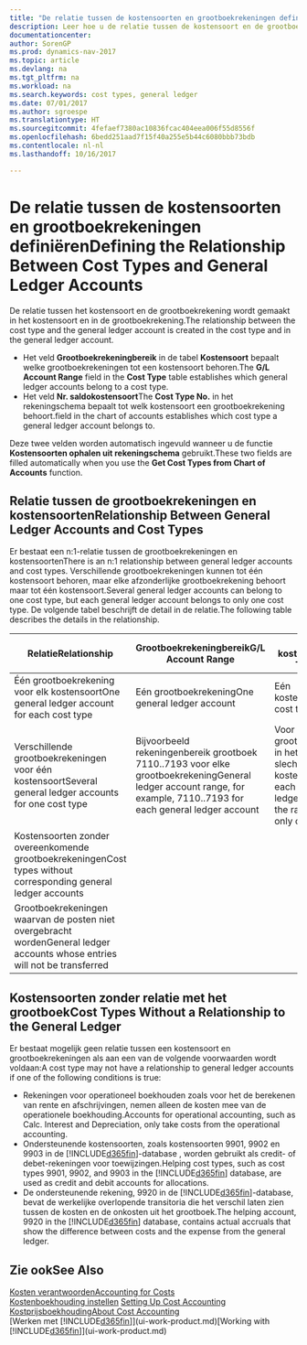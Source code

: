 ```yaml
---
title: "De relatie tussen de kostensoorten en grootboekrekeningen definiëren"
description: Leer hoe u de relatie tussen de kostensoort en de grootboekrekening definieert.
documentationcenter: 
author: SorenGP
ms.prod: dynamics-nav-2017
ms.topic: article
ms.devlang: na
ms.tgt_pltfrm: na
ms.workload: na
ms.search.keywords: cost types, general ledger
ms.date: 07/01/2017
ms.author: sgroespe
ms.translationtype: HT
ms.sourcegitcommit: 4fefaef7380ac10836fcac404eea006f55d8556f
ms.openlocfilehash: 6bedd251aad7f15f40a255e5b44c6080bbb73bdb
ms.contentlocale: nl-nl
ms.lasthandoff: 10/16/2017

---
```

# <a name="defining-the-relationship-between-cost-types-and-general-ledger-accounts"></a><span data-ttu-id="7c735-103">De relatie tussen de kostensoorten en grootboekrekeningen definiëren</span><span class="sxs-lookup"><span data-stu-id="7c735-103">Defining the Relationship Between Cost Types and General Ledger Accounts</span></span>
<span data-ttu-id="7c735-104">De relatie tussen het kostensoort en de grootboekrekening wordt gemaakt in het kostensoort en in de grootboekrekening.</span><span class="sxs-lookup"><span data-stu-id="7c735-104">The relationship between the cost type and the general ledger account is created in the cost type and in the general ledger account.</span></span>  

* <span data-ttu-id="7c735-105">Het veld **Grootboekrekeningbereik** in de tabel **Kostensoort** bepaalt welke grootboekrekeningen tot een kostensoort behoren.</span><span class="sxs-lookup"><span data-stu-id="7c735-105">The **G/L Account Range** field in the **Cost Type** table establishes which general ledger accounts belong to a cost type.</span></span>  
* <span data-ttu-id="7c735-106">Het veld **Nr. saldokostensoort**</span><span class="sxs-lookup"><span data-stu-id="7c735-106">The **Cost Type No.**</span></span> <span data-ttu-id="7c735-107">in het rekeningschema bepaalt tot welk kostensoort een grootboekrekening behoort.</span><span class="sxs-lookup"><span data-stu-id="7c735-107">field in the chart of accounts establishes which cost type a general ledger account belongs to.</span></span>  

<span data-ttu-id="7c735-108">Deze twee velden worden automatisch ingevuld wanneer u de functie **Kostensoorten ophalen uit rekeningschema** gebruikt.</span><span class="sxs-lookup"><span data-stu-id="7c735-108">These two fields are filled automatically when you use the **Get Cost Types from Chart of Accounts** function.</span></span>  

## <a name="relationship-between-general-ledger-accounts-and-cost-types"></a><span data-ttu-id="7c735-109">Relatie tussen de grootboekrekeningen en kostensoorten</span><span class="sxs-lookup"><span data-stu-id="7c735-109">Relationship Between General Ledger Accounts and Cost Types</span></span>  
<span data-ttu-id="7c735-110">Er bestaat een n:1-relatie tussen de grootboekrekeningen en kostensoorten</span><span class="sxs-lookup"><span data-stu-id="7c735-110">There is an n:1 relationship between general ledger accounts and cost types.</span></span> <span data-ttu-id="7c735-111">Verschillende grootboekrekeningen kunnen tot één kostensoort behoren, maar elke afzonderlijke grootboekrekening behoort maar tot één kostensoort.</span><span class="sxs-lookup"><span data-stu-id="7c735-111">Several general ledger accounts can belong to one cost type, but each general ledger account belongs to only one cost type.</span></span> <span data-ttu-id="7c735-112">De volgende tabel beschrijft de detail in de relatie.</span><span class="sxs-lookup"><span data-stu-id="7c735-112">The following table describes the details in the relationship.</span></span>  

|<span data-ttu-id="7c735-113">Relatie</span><span class="sxs-lookup"><span data-stu-id="7c735-113">Relationship</span></span>|<span data-ttu-id="7c735-114">**Grootboekrekeningbereik**</span><span class="sxs-lookup"><span data-stu-id="7c735-114">**G/L Account Range**</span></span>|<span data-ttu-id="7c735-115">**Nr. kostensoort**</span><span class="sxs-lookup"><span data-stu-id="7c735-115">**Cost Type No.**</span></span>|  
|------------------|------------------------------------------------|-------------------------------------------|  
|<span data-ttu-id="7c735-116">Één grootboekrekening voor elk kostensoort</span><span class="sxs-lookup"><span data-stu-id="7c735-116">One general ledger account for each cost type</span></span>|<span data-ttu-id="7c735-117">Eén grootboekrekening</span><span class="sxs-lookup"><span data-stu-id="7c735-117">One general ledger account</span></span>|<span data-ttu-id="7c735-118">Eén kostensoort</span><span class="sxs-lookup"><span data-stu-id="7c735-118">One cost type</span></span>|  
|<span data-ttu-id="7c735-119">Verschillende grootboekrekeningen voor één kostensoort</span><span class="sxs-lookup"><span data-stu-id="7c735-119">Several general ledger accounts for one cost type</span></span>|<span data-ttu-id="7c735-120">Bijvoorbeeld rekeningenbereik grootboek 7110..7193 voor elke grootboekrekening</span><span class="sxs-lookup"><span data-stu-id="7c735-120">General ledger account range, for example, 7110..7193 for each general ledger account</span></span>|<span data-ttu-id="7c735-121">Voor elke grootboekrekening in het bereik is slechts één kostensoort</span><span class="sxs-lookup"><span data-stu-id="7c735-121">For each general ledger account in the range, there is only one cost type</span></span>|  
|<span data-ttu-id="7c735-122">Kostensoorten zonder overeenkomende grootboekrekeningen</span><span class="sxs-lookup"><span data-stu-id="7c735-122">Cost types without corresponding general ledger accounts</span></span>|<Empty>||  
|<span data-ttu-id="7c735-123">Grootboekrekeningen waarvan de posten niet overgebracht worden</span><span class="sxs-lookup"><span data-stu-id="7c735-123">General ledger accounts whose entries will not be transferred</span></span>||<Empty>|  

## <a name="cost-types-without-a-relationship-to-the-general-ledger"></a><span data-ttu-id="7c735-124">Kostensoorten zonder relatie met het grootboek</span><span class="sxs-lookup"><span data-stu-id="7c735-124">Cost Types Without a Relationship to the General Ledger</span></span>  
<span data-ttu-id="7c735-125">Er bestaat mogelijk geen relatie tussen een kostensoort en grootboekrekeningen als aan een van de volgende voorwaarden wordt voldaan:</span><span class="sxs-lookup"><span data-stu-id="7c735-125">A cost type may not have a relationship to general ledger accounts if one of the following conditions is true:</span></span>  

* <span data-ttu-id="7c735-126">Rekeningen voor operationeel boekhouden zoals voor het de berekenen van rente en afschrijvingen, nemen alleen de kosten mee van de operationele boekhouding.</span><span class="sxs-lookup"><span data-stu-id="7c735-126">Accounts for operational accounting, such as Calc. Interest and Depreciation, only take costs from the operational accounting.</span></span>  
* <span data-ttu-id="7c735-127">Ondersteunende kostensoorten, zoals kostensoorten 9901, 9902 en 9903 in de [!INCLUDE[d365fin](includes/d365fin_md.md)]-database , worden gebruikt als credit- of debet-rekeningen voor toewijzingen.</span><span class="sxs-lookup"><span data-stu-id="7c735-127">Helping cost types, such as cost types 9901, 9902, and 9903 in the [!INCLUDE[d365fin](includes/d365fin_md.md)] database, are used as credit and debit accounts for allocations.</span></span>  
* <span data-ttu-id="7c735-128">De ondersteunende rekening, 9920 in de [!INCLUDE[d365fin](includes/d365fin_md.md)]-database, bevat de werkelijke overlopende transitoria die het verschil laten zien tussen de kosten en de onkosten uit het grootboek.</span><span class="sxs-lookup"><span data-stu-id="7c735-128">The helping account, 9920 in the [!INCLUDE[d365fin](includes/d365fin_md.md)] database, contains actual accruals that show the difference between costs and the expense from the general ledger.</span></span>  

## <a name="see-also"></a><span data-ttu-id="7c735-129">Zie ook</span><span class="sxs-lookup"><span data-stu-id="7c735-129">See Also</span></span>  
[<span data-ttu-id="7c735-130">Kosten verantwoorden</span><span class="sxs-lookup"><span data-stu-id="7c735-130">Accounting for Costs</span></span>](finance-manage-cost-accounting.md)  
<span data-ttu-id="7c735-131">[Kostenboekhouding instellen](finance-set-up-cost-accounting.md) </span><span class="sxs-lookup"><span data-stu-id="7c735-131">[Setting Up Cost Accounting](finance-set-up-cost-accounting.md) </span></span>  
[<span data-ttu-id="7c735-132">Kostprijsboekhouding</span><span class="sxs-lookup"><span data-stu-id="7c735-132">About Cost Accounting</span></span>](finance-about-cost-accounting.md)  
<span data-ttu-id="7c735-133">[Werken met [!INCLUDE[d365fin](includes/d365fin_md.md)]](ui-work-product.md)</span><span class="sxs-lookup"><span data-stu-id="7c735-133">[Working with [!INCLUDE[d365fin](includes/d365fin_md.md)]](ui-work-product.md)</span></span>

